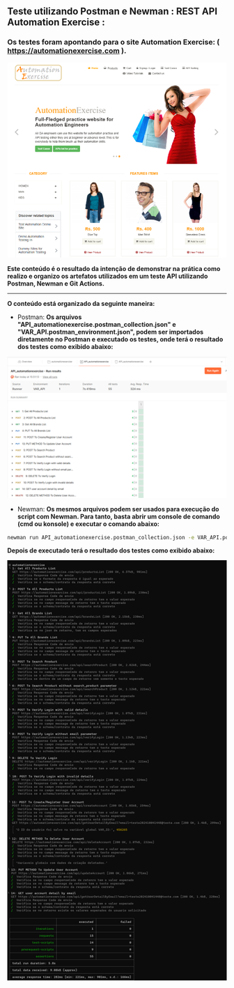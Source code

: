 ##  Teste utilizando Postman e Newman : REST API Automation Exercise :
###  Os testes foram apontando para o site Automation Exercise: ( https://automationexercise.com ).

![Página do teste](https://github.com/adielpereiramachado/Robot_Postman_Automationexercise_WEB_API/blob/main/Postman/Arquivos%20de%20apoio/Site%20Automation%20Exercise.png)

**Este conteúdo é o resultado da intenção de demonstrar na prática como realizo e organizo os artefatos utilizados em um teste API utilizando Postman, Newman e Git Actions.**

------------


**O conteúdo está organizado da seguinte maneira:**

- Postman: 
**Os arquivos "API_automationexercise.postman_collection.json" e "VAR_API.postman_environment.json", podem ser importados diretamente no Postman e executado os testes, onde terá o resultado dos testes como exibido abaixo:**

![Postman](https://github.com/adielpereiramachado/Robot_Postman_Automationexercise_WEB_API/blob/main/Postman/Arquivos%20de%20apoio/Postman.png)


- Newman:
**Os mesmos arquivos podem ser usados para execução do script com Newman. Para tanto, basta abrir um console de comando (cmd ou konsole) e executar o comando abaixo:**

```bash
newman run API_automationexercise.postman_collection.json -e VAR_API.postman_environment.json -r cli,htmlextra
```

**Depois de executado terá o resultado dos testes como exibido abaixo:**

![Newman](https://github.com/adielpereiramachado/Robot_Postman_Automationexercise_WEB_API/blob/main/Postman/Arquivos%20de%20apoio/Newman.png)




